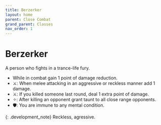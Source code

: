 ```yaml
---
title: Berzerker
layout: home
parent: Close Combat
grand_parent: Classes
nav_order: 1
---
```


# Berzerker
A person who fights in a trance-life fury.

*  While in combat gain 1 point of damage reduction.
*  ⚔: When melee attacking in an aggressive or reckless manner add 1 damage.
*  ⚔: If you killed someone last round, deal 1 extra point of damage.
*  ✧: After killing an opponent grant taunt to all close range opponents.
*  🛡: You are immune to any mental condition.

{: .development_note}
Reckless, agressive.